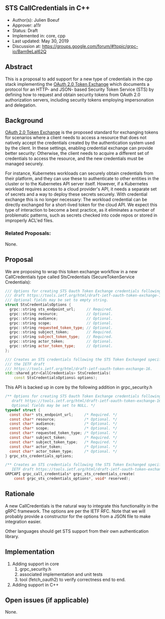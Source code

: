 STS CallCredentials in C++
----
* Author(s): Julien Boeuf
* Approver: a11r
* Status: Draft
* Implemented in: core, cpp
* Last updated: May 30, 2019
* Discussion at: https://groups.google.com/forum/#!topic/grpc-io/Bam9eLaI62Q

## Abstract

This is a proposal to add support for a new type of credentials in the cpp stack implementing the [OAuth 2.0 Token Exchange][oauth-token-exchange] which documents a protocol for an HTTP- and JSON- based Security Token Service (STS) by defining how to request and obtain security tokens from OAuth 2.0 authorization servers, including security tokens employing impersonation and delegation.

## Background

[OAuth 2.0 Token Exchange][oauth-token-exchange] is the proposed standard for exchanging tokens for scenarios where a client needs to access a resource that does not natively accept the credentials created by the authentication system used by the client. In these settings, enabling credential exchange can provide better security: Otherwise, the client needs to acquire a different set of credentials to access the resource, and the new credentials must be managed securely.

For instance, Kubernetes workloads can securely obtain credentials from their platform, and they can use these to authenticate to other entities in the cluster or to the Kubernetes API server itself. However, if a Kubernetes workload requires access to a cloud provider's API, it needs a separate set of secrets and a way to deploy these secrets securely. With credential exchange this is no longer necessary: The workload credential can be directly exchanged for a short-lived token for the cloud API. We expect this type of interaction to become a best practice, as it eliminates a number of problematic patterns, such as secrets checked into code repos or stored in improperly ACL'ed files.

### Related Proposals:
None.

## Proposal

We are proposing to wrap this token exchange workflow in a new CallCredentials type called StsCredentials (SecureTokenService Credentials):

```cpp
/// Options for creating STS Oauth Token Exchange credentials following the IETF
/// draft https://tools.ietf.org/html/draft-ietf-oauth-token-exchange-16.
/// Optional fields may be set to empty string.
struct StsCredentialsOptions {
  grpc::string sts_endpoint_url;     // Required.
  grpc::string resource;             // Optional.
  grpc::string audience;             // Optional.
  grpc::string scope;                // Optional.
  grpc::string requested_token_type; // Optional.
  grpc::string subject_token;        // Required.
  grpc::string subject_token_type;   // Required.
  grpc::string actor_token;          // Optional.
  grpc::string actor_token_type;     // Optional.
};

/// Creates an STS credentials following the STS Token Exchanged specified in
/// the IETF draft
/// https://tools.ietf.org/html/draft-ietf-oauth-token-exchange-16.
std::shared_ptr<CallCredentials> StsCredentials(
    const StsCredentialsOptions& options);
```

This API is backed up in core by the following addition in grpc_security.h

```c
/** Options for creating STS Oauth Token Exchange credentials following the IETF
   draft https://tools.ietf.org/html/draft-ietf-oauth-token-exchange-16.
   Optional fields may be set to NULL. */
typedef struct {
  const char* sts_endpoint_url;     /* Required. */
  const char* resource;             /* Optional. */
  const char* audience;             /* Optional. */
  const char* scope;                /* Optional. */
  const char* requested_token_type; /* Optional. */
  const char* subject_token;        /* Required. */
  const char* subject_token_type;   /* Required. */
  const char* actor_token;          /* Optional. */
  const char* actor_token_type;     /* Optional. */
} grpc_sts_credentials_options;

/** Creates an STS credentials following the STS Token Exchanged specified in the
   IETF draft https://tools.ietf.org/html/draft-ietf-oauth-token-exchange-16. */
GRPCAPI grpc_call_credentials* grpc_sts_credentials_create(
    const grpc_sts_credentials_options*, void* reserved);
```

## Rationale

A new CallCredentials is the natural way to integrate this functionality in the gRPC framework. The options are per the IETF RFC. Note that we will probably provide a constructor for the options from a JSON file to make integration easier.

Other languages should get STS support from their own authentication library.

## Implementation

1. Adding support in core
    1. grpc_security.h
    1. associated implementation and unit tests
    1. tool (fetch_oauth2) to verify correctness end to end.
1. Adding support in C++

## Open issues (if applicable)
None.

[oauth-token-exchange]: https://tools.ietf.org/html/draft-ietf-oauth-token-exchange-16
